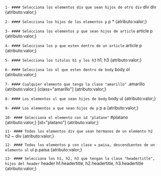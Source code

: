 `1- #### Selecciona los elementos div que sean hijos de otro div`
div div {atributo:valor;}

`2- #### Selecciona los hijos de los elementos p`
p \* {atributo:valor;}

`3- #### Selecciona los elementos p que sean hijos de article`
article p {atributo:valor;}

`4- #### Selecciona los p que esten dentro de un article`
article p {atributo:valor;}

`5- #### Selecciona los titulos h1 y los h3`
h1, h3 {atributo:valor;}

`6- #### Selecciona los ol que esten dentro de body`
body ol {atributo:valor;}

`7- #### Cualquier elemento que tenga la clase "amarillo"`
.amarillo {atributo:valor;}
[class="amarillo"] {atributo:valor;}

`8- #### Los elementos ul que sean hijos de body`
body ul {atributo:valor;}

`9- #### Los elementos a que sean hijos de p`
p a {atributo:valor;}

`10- #### Selecciona el elemento con id "platano"`
#platano {atributo:valor;}
[id="platano"] {atributo:valor;}

`11- #### Todos los elementos div que sean hermanos de un elemento h2`
h2 ~ div {atributo:valor;}

`12- #### Todos los elementos p con clase = paisa, descendientes de un elemento ul`
ul p.paisa {atributo:valor;}

`13- #### Selecciona los h1, h2, h3 que tengan la clase "headertitle", hijos del header`
header h1.headertitle, h2.headertitle, h3.headertitle {atributo:valor;}
